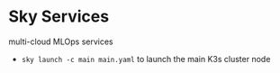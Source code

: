 # Sky Services
multi-cloud MLOps services

- `sky launch -c main main.yaml` to launch the main K3s cluster node